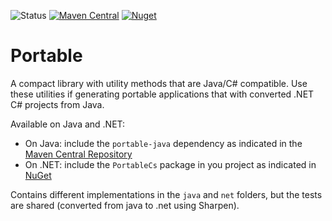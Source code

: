 ![Status](https://github.com/javiertuya/portable/actions/workflows/test.yml/badge.svg)
[![Maven Central](https://img.shields.io/maven-central/v/io.github.javiertuya/portable-java)](https://central.sonatype.com/artifact/io.github.javiertuya/portable-java)
[![Nuget](https://img.shields.io/nuget/v/PortableCs)](https://www.nuget.org/packages/PortableCs/)

# Portable

A compact library with utility methods that are Java/C# compatible.
Use these utilities if generating portable applications that with converted .NET C# projects from Java.

Available on Java and .NET: 

- On Java: include the `portable-java` dependency as indicated in the 
  [Maven Central Repository](https://central.sonatype.com/artifact/io.github.javiertuya/portable-java)
- On .NET: include the `PortableCs` package in you project as indicated in 
  [NuGet](https://www.nuget.org/packages/PortableCs)

Contains different implementations in the `java` and `net` folders,
but the tests are shared (converted from java to .net using Sharpen).
